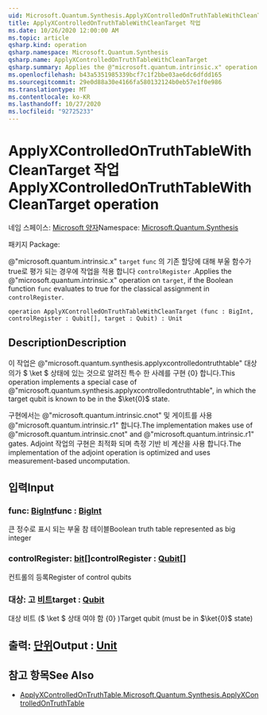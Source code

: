 ```yaml
---
uid: Microsoft.Quantum.Synthesis.ApplyXControlledOnTruthTableWithCleanTarget
title: ApplyXControlledOnTruthTableWithCleanTarget 작업
ms.date: 10/26/2020 12:00:00 AM
ms.topic: article
qsharp.kind: operation
qsharp.namespace: Microsoft.Quantum.Synthesis
qsharp.name: ApplyXControlledOnTruthTableWithCleanTarget
qsharp.summary: Applies the @"microsoft.quantum.intrinsic.x" operation on `target`, if the Boolean function `func` evaluates to true for the classical assignment in `controlRegister`.
ms.openlocfilehash: b43a5351985339bcf7c1f2bbe03ae6dc6dfdd165
ms.sourcegitcommit: 29e0d88a30e4166fa580132124b0eb57e1f0e986
ms.translationtype: MT
ms.contentlocale: ko-KR
ms.lasthandoff: 10/27/2020
ms.locfileid: "92725233"
---
```

# <a name="applyxcontrolledontruthtablewithcleantarget-operation"></a><span data-ttu-id="87068-102">ApplyXControlledOnTruthTableWithCleanTarget 작업</span><span class="sxs-lookup"><span data-stu-id="87068-102">ApplyXControlledOnTruthTableWithCleanTarget operation</span></span>

<span data-ttu-id="87068-103">네임 스페이스: [Microsoft 양자](xref:Microsoft.Quantum.Synthesis)</span><span class="sxs-lookup"><span data-stu-id="87068-103">Namespace: [Microsoft.Quantum.Synthesis](xref:Microsoft.Quantum.Synthesis)</span></span>

<span data-ttu-id="87068-104">패키지 [](https://nuget.org/packages/)</span><span class="sxs-lookup"><span data-stu-id="87068-104">Package: [](https://nuget.org/packages/)</span></span>


<span data-ttu-id="87068-105">@"microsoft.quantum.intrinsic.x" `target` `func` 의 기존 할당에 대해 부울 함수가 true로 평가 되는 경우에 작업을 적용 합니다 `controlRegister` .</span><span class="sxs-lookup"><span data-stu-id="87068-105">Applies the @"microsoft.quantum.intrinsic.x" operation on `target`, if the Boolean function `func` evaluates to true for the classical assignment in `controlRegister`.</span></span>

```qsharp
operation ApplyXControlledOnTruthTableWithCleanTarget (func : BigInt, controlRegister : Qubit[], target : Qubit) : Unit
```


## <a name="description"></a><span data-ttu-id="87068-106">Description</span><span class="sxs-lookup"><span data-stu-id="87068-106">Description</span></span>

<span data-ttu-id="87068-107">이 작업은 @"microsoft.quantum.synthesis.applyxcontrolledontruthtable" 대상의가 $ \ket $ 상태에 있는 것으로 알려진 특수 한 사례를 구현 {0} 합니다.</span><span class="sxs-lookup"><span data-stu-id="87068-107">This operation implements a special case of @"microsoft.quantum.synthesis.applyxcontrolledontruthtable", in which the target qubit is known to be in the $\ket{0}$ state.</span></span>

<span data-ttu-id="87068-108">구현에서는 @"microsoft.quantum.intrinsic.cnot" 및 게이트를 사용 @"microsoft.quantum.intrinsic.r1" 합니다.</span><span class="sxs-lookup"><span data-stu-id="87068-108">The implementation makes use of @"microsoft.quantum.intrinsic.cnot" and @"microsoft.quantum.intrinsic.r1" gates.</span></span>  <span data-ttu-id="87068-109">Adjoint 작업의 구현은 최적화 되며 측정 기반 비 계산을 사용 합니다.</span><span class="sxs-lookup"><span data-stu-id="87068-109">The implementation of the adjoint operation is optimized and uses measurement-based uncomputation.</span></span>

## <a name="input"></a><span data-ttu-id="87068-110">입력</span><span class="sxs-lookup"><span data-stu-id="87068-110">Input</span></span>

### <a name="func--bigint"></a><span data-ttu-id="87068-111">func: [BigInt](xref:microsoft.quantum.lang-ref.bigint)</span><span class="sxs-lookup"><span data-stu-id="87068-111">func : [BigInt](xref:microsoft.quantum.lang-ref.bigint)</span></span>

<span data-ttu-id="87068-112">큰 정수로 표시 되는 부울 참 테이블</span><span class="sxs-lookup"><span data-stu-id="87068-112">Boolean truth table represented as big integer</span></span>


### <a name="controlregister--qubit"></a><span data-ttu-id="87068-113">controlRegister: [bit](xref:microsoft.quantum.lang-ref.qubit)[]</span><span class="sxs-lookup"><span data-stu-id="87068-113">controlRegister : [Qubit](xref:microsoft.quantum.lang-ref.qubit)[]</span></span>

<span data-ttu-id="87068-114">컨트롤의 등록</span><span class="sxs-lookup"><span data-stu-id="87068-114">Register of control qubits</span></span>


### <a name="target--qubit"></a><span data-ttu-id="87068-115">대상: 고 [비트](xref:microsoft.quantum.lang-ref.qubit)</span><span class="sxs-lookup"><span data-stu-id="87068-115">target : [Qubit](xref:microsoft.quantum.lang-ref.qubit)</span></span>

<span data-ttu-id="87068-116">대상 비트 ($ \ket $ 상태 여야 함 {0} )</span><span class="sxs-lookup"><span data-stu-id="87068-116">Target qubit (must be in $\ket{0}$ state)</span></span>



## <a name="output--unit"></a><span data-ttu-id="87068-117">출력: [단위](xref:microsoft.quantum.lang-ref.unit)</span><span class="sxs-lookup"><span data-stu-id="87068-117">Output : [Unit](xref:microsoft.quantum.lang-ref.unit)</span></span>



## <a name="see-also"></a><span data-ttu-id="87068-118">참고 항목</span><span class="sxs-lookup"><span data-stu-id="87068-118">See Also</span></span>

- [<span data-ttu-id="87068-119">ApplyXControlledOnTruthTable.</span><span class="sxs-lookup"><span data-stu-id="87068-119">Microsoft.Quantum.Synthesis.ApplyXControlledOnTruthTable</span></span>](xref:Microsoft.Quantum.Synthesis.ApplyXControlledOnTruthTable)